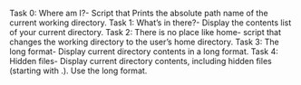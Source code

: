 Task 0: Where am I?- Script that Prints the absolute path name of the current working directory.
Task 1: What’s in there?- Display the contents list of your current directory.
Task 2: There is no place like home- script that changes the working directory to the user’s home directory.
Task 3: The long format- Display current directory contents in a long format.
Task 4: Hidden files- Display current directory contents, including hidden files (starting with .). Use the long format.
